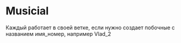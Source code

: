 # Musicial

Каждый работает в своей ветке, если нужно создает побочные с названием имя_номер, например Vlad_2

